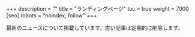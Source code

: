 +++
description = ""
title = "ランディングページ"
toc = true
weight = 7000
[seo]
robots = "noindex, follow"
+++

最新のニュースについて掲載しています。古い記事は定期的に削除します。
